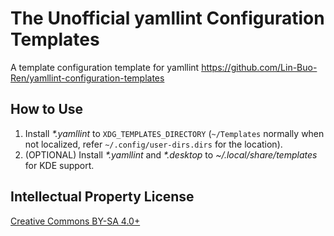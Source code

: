 # The Unofficial yamllint Configuration Templates

A template configuration template for yamllint
<https://github.com/Lin-Buo-Ren/yamllint-configuration-templates>

## How to Use

1. Install *\*.yamllint* to `XDG_TEMPLATES_DIRECTORY` (`~/Templates`
   normally when not localized, refer `~/.config/user-dirs.dirs` for
   the location).
1. (OPTIONAL) Install *\*.yamllint* and *\*.desktop* to
   *~/.local/share/templates* for KDE support.

## Intellectual Property License

[Creative Commons BY-SA 4.0+](http://creativecommons.org/licenses/by-sa/4.0/)
